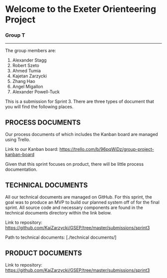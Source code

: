 # Welcome to the Exeter Orienteering Project

### Group T
___

The group members are:

1. Alexander Stagg
2. Robert Szeto
3. Ahmed Tumia
4. Kajetan Zarzycki
5. Zhang Hao
6. Angel Migallon
7. Alexander Powell-Tuck

This is a submission for Sprint 3. There are three types of document that you will find the following places.

## PROCESS DOCUMENTS
Our process documents of which includes the Kanban board are managed using Trello.

Link to our Kanban board: https://trello.com/b/96pqWiDz/group-project-kanban-board

Given that this sprint focuses on product, there will be little process documentation.


## TECHNICAL DOCUMENTS
All our technical documents are managed on GitHub. For this sprint, the goal was to produce an MVP to build our planned system off of for the final sprint. All source code and necessary components are found in the technical documents directory within the link below.

Link to repository: https://github.com/KaiZarzycki/GSEP/tree/master/submissions/sprint3

Path to technical documents: [./technical documents/]

## PRODUCT DOCUMENTS

Link to repository: https://github.com/KaiZarzycki/GSEP/tree/master/submissions/sprint3

